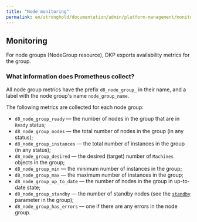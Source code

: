 ```yaml
---
title: "Node monitoring"
permalink: en/stronghold/documentation/admin/platform-management/monitoring/node.html
---
```


## Monitoring

For node groups (NodeGroup resource), DKP exports availability metrics for the group.

### What information does Prometheus collect?

All node group metrics have the prefix `d8_node_group_` in their name, and a label with the node group's name `node_group_name`.

The following metrics are collected for each node group:

- `d8_node_group_ready` — the number of nodes in the group that are in `Ready` status;
- `d8_node_group_nodes` — the total number of nodes in the group (in any status);
- `d8_node_group_instances` — the total number of instances in the group (in any status);
- `d8_node_group_desired` — the desired (target) number of `Machines` objects in the group;
- `d8_node_group_min` — the minimum number of instances in the group;
- `d8_node_group_max` — the maximum number of instances in the group;
- `d8_node_group_up_to_date` — the number of nodes in the group in up-to-date state;
- `d8_node_group_standby` — the number of standby nodes (see the [`standby`](/products/kubernetes-platform/documentation/v1/modules/node-manager/cr.html#nodegroup-v1-spec-cloudinstances-standby) parameter in the group);
- `d8_node_group_has_errors` — one if there are any errors in the node group.
